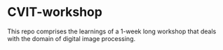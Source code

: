 # CVIT-workshop
This repo comprises the learnings of a 1-week long workshop that deals with the domain of digital image processing.
